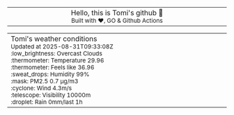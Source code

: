 
<div align="center">
<table>
<tbody>
<td align="center">
<img width="2000" height="0"><br>
Hello, this is Tomi's github 👋<br>
<sup>Built with ❤️, GO & Github Actions</sup><br>
<img width="2000" height="0">
</td>
</tbody>
</table>
</div>
<table>
<tbody>
<td align="left">
<img width="2000" height="0"><br>
Tomi's weather conditions<br>
<sup>Updated at 2025-08-31T09:33:08Z</sup><br>
<sup>:low_brightness: Overcast Clouds</sup><br>
<sup>:thermometer: Temperature 29.96 </sup><br>
<sup>:thermometer: Feels like 36.96</sup><br>
<sup>:sweat_drops: Humidity 99%</sup><br>
<sup>:mask: PM2.5 0.7 μg/m3</sup><br>
<sup>:cyclone: Wind 4.3m/s </sup><br>
<sup>:telescope: Visibility 10000m </sup><br>
<sup>:droplet: Rain 0mm/last 1h </sup><br>
<img width="2000" height="0">
</td>
<td align="left">
<img width="2000" height="0"><br>
<br>
<img width="2000" height="0">
</td>
</tbody>
</table>
</div>
    